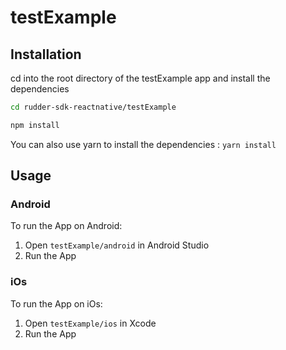# testExample

## Installation

cd into the root directory of the testExample app and install the dependencies

```bash
cd rudder-sdk-reactnative/testExample

npm install
```
You can also use yarn to install the dependencies : `yarn install`
## Usage

### Android
To run the App on Android:

1. Open `testExample/android` in Android Studio
2. Run the App

### iOs
To run the App on iOs:

1. Open `testExample/ios` in Xcode
2. Run the App

